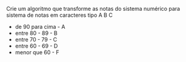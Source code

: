 Crie um algoritmo que transforme as notas do sistema
numérico para sistema de notas em caracteres tipo A B C

* de 90 para cima -   A
* entre 80 - 89   -   B
* entre 70 - 79   -   C
* entre 60 - 69   -   D
* menor que 60    -   F
